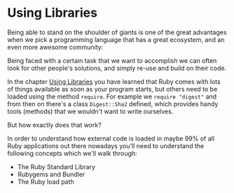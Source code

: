 # Using Libraries

Being able to stand on the shoulder of giants is one of the great advantages
when we pick a programming language that has a great ecosystem, and an even
more awesome community:

Being faced with a certain task that we want to accomplish we can often look
for other people's solutions, and simply re-use and build on their code.

In the chapter <a href="/bonus_2/libraries.html">Using Libraries</a> you have
learned that Ruby comes with lots of things available as soon as your program
starts, but others need to be loaded using the method `require`. For example
we `require "digest"` and from then on there's a class `Digest::Sha2` defined,
which provides handy tools (methods) that we wouldn't want to write ourselves.

But how exactly does that work?

In order to understand how external code is loaded in maybe 99% of all Ruby
applications out there nowadays you'll need to understand the following concepts
which we'll walk through:

* The Ruby Standard Library
* Rubygems and Bundler
* The Ruby load path

